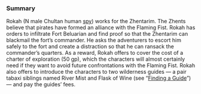 ### Summary

Rokah (N male Chultan human [spy](https://www.dndbeyond.com/monsters/17021-spy)) works for the Zhentarim. The Zhents believe that pirates have formed an alliance with the Flaming Fist. Rokah has orders to infiltrate Fort Beluarian and find proof so that the Zhentarim can blackmail the fort’s commander. He asks the adventurers to escort him safely to the fort and create a distraction so that he can ransack the commander’s quarters. As a reward, Rokah offers to cover the cost of a charter of exploration (50 gp), which the characters will almost certainly need if they want to avoid future confrontations with the Flaming Fist. Rokah also offers to introduce the characters to two wilderness guides — a pair tabaxi siblings named River Mist and Flask of Wine (see “[Finding a Guide](https://www.dndbeyond.com/sources/toa/port-nyanzaru#FindingaGuide)”) — and pay the guides’ fees.